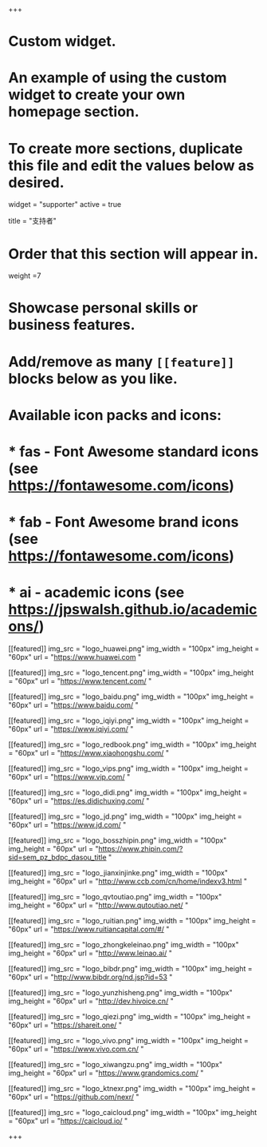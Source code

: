 +++
# Custom widget.
# An example of using the custom widget to create your own homepage section.
# To create more sections, duplicate this file and edit the values below as desired.
widget = "supporter"
active = true

title = "支持者"

# Order that this section will appear in.
weight =7

# Showcase personal skills or business features.
# 
# Add/remove as many `[[feature]]` blocks below as you like.
# 
# Available icon packs and icons:
# * fas - Font Awesome standard icons (see https://fontawesome.com/icons)
# * fab - Font Awesome brand icons (see https://fontawesome.com/icons)
# * ai - academic icons (see https://jpswalsh.github.io/academicons/)
[[featured]]
  img_src = "logo_huawei.png"
  img_width = "100px"
  img_height = "60px"
  url = "https://www.huawei.com "
  
[[featured]]
  img_src = "logo_tencent.png"
  img_width = "100px"
  img_height = "60px"
  url = "https://www.tencent.com/ "
  
[[featured]]
  img_src = "logo_baidu.png"
  img_width = "100px"
  img_height = "60px"
  url = "https://www.baidu.com/ "
  
[[featured]]
  img_src = "logo_iqiyi.png"
  img_width = "100px"
  img_height = "60px"
  url = "https://www.iqiyi.com/ "
  
[[featured]]
  img_src = "logo_redbook.png"
  img_width = "100px"
  img_height = "60px"
  url = "https://www.xiaohongshu.com/ "

[[featured]]
img_src = "logo_vips.png"
img_width = "100px"
img_height = "60px"
url = "https://www.vip.com/ "

[[featured]]
img_src = "logo_didi.png"
img_width = "100px"
img_height = "60px"
url = "https://es.didichuxing.com/ "

[[featured]]
  img_src = "logo_jd.png"
  img_width = "100px"
  img_height = "60px"
  url = "https://www.jd.com/ "

[[featured]]
img_src = "logo_bosszhipin.png"
img_width = "100px"
img_height = "60px"
url = "https://www.zhipin.com/?sid=sem_pz_bdpc_dasou_title "

[[featured]]
img_src = "logo_jianxinjinke.png"
img_width = "100px"
img_height = "60px"
url = "http://www.ccb.com/cn/home/indexv3.html "

[[featured]]
  img_src = "logo_qvtoutiao.png"
  img_width = "100px"
  img_height = "60px"
  url = "http://www.qutoutiao.net/ "

[[featured]]
img_src = "logo_ruitian.png"
img_width = "100px"
img_height = "60px"
url = "https://www.ruitiancapital.com/#/ "

[[featured]]
img_src = "logo_zhongkeleinao.png"
img_width = "100px"
img_height = "60px"
url = "http://www.leinao.ai/ "
  
[[featured]]
  img_src = "logo_bibdr.png"
  img_width = "100px"
  img_height = "60px"
  url = "http://www.bibdr.org/nd.jsp?id=53 "

[[featured]]
  img_src = "logo_yunzhisheng.png"
  img_width = "100px"
  img_height = "60px"
  url = "http://dev.hivoice.cn/ "

[[featured]]
  img_src = "logo_qiezi.png"
  img_width = "100px"
  img_height = "60px"
  url = "https://shareit.one/ "

[[featured]]
img_src = "logo_vivo.png"
img_width = "100px"
img_height = "60px"
url = "https://www.vivo.com.cn/ "

[[featured]]
img_src = "logo_xiwangzu.png"
img_width = "100px"
img_height = "60px"
url = "https://www.grandomics.com/ "

[[featured]]
img_src = "logo_ktnexr.png"
img_width = "100px"
img_height = "60px"
url = "https://github.com/nexr/ "

[[featured]]
img_src = "logo_caicloud.png"
img_width = "100px"
img_height = "60px"
url = "https://caicloud.io/ "

+++
